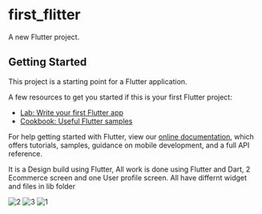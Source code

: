 # first_flitter

A new Flutter project.

## Getting Started

This project is a starting point for a Flutter application.

A few resources to get you started if this is your first Flutter project:

- [Lab: Write your first Flutter app](https://flutter.dev/docs/get-started/codelab)
- [Cookbook: Useful Flutter samples](https://flutter.dev/docs/cookbook)

For help getting started with Flutter, view our
[online documentation](https://flutter.dev/docs), which offers tutorials,
samples, guidance on mobile development, and a full API reference.


It is a Design build using Flutter, All work is done using Flutter and Dart, 2 Ecommerce screen and one User profile screen.
All have differnt widget and files in lib folder


![2](https://user-images.githubusercontent.com/51805517/128095236-187ea0e1-a5ce-409e-9542-02e8a2b69a0f.jpeg)
![3](https://user-images.githubusercontent.com/51805517/128095240-ad5a017d-c94a-4c9f-b6f0-028dd5e7f809.jpeg)
![1](https://user-images.githubusercontent.com/51805517/128095244-b8e55253-5a48-4249-8cbb-0f2c53d09890.jpeg)
